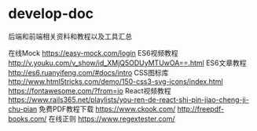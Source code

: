 # develop-doc
后端和前端相关资料和教程以及工具汇总

在线Mock
https://easy-mock.com/login
ES6视频教程
http://v.youku.com/v_show/id_XMjQ5ODUyMTUwOA==.html
ES6文章教程
http://es6.ruanyifeng.com/#docs/intro
CSS图标库
http://www.html5tricks.com/demo/150-css3-svg-icons/index.html
https://fontawesome.com/?from=io
React视频教程
https://www.rails365.net/playlists/you-ren-de-react-shi-pin-jiao-cheng-ji-chu-pian
免费PDF教程下载
https://www.ckook.com/
http://freepdf-books.com/
在线正则
https://www.regextester.com/
